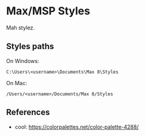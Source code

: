 # Max/MSP Styles

Mah stylez.

## Styles paths

On Windows:

```
C:\Users\<username>\Documents\Max 8\Styles
```

On Mac:

```
/Users/<username>/Documents/Max 8/Styles
```

## References

- cool: https://colorpalettes.net/color-palette-4288/
